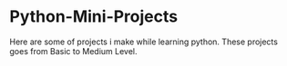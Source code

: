 # Python-Mini-Projects
Here are some of projects i make while learning python. These projects goes from Basic to Medium Level.
